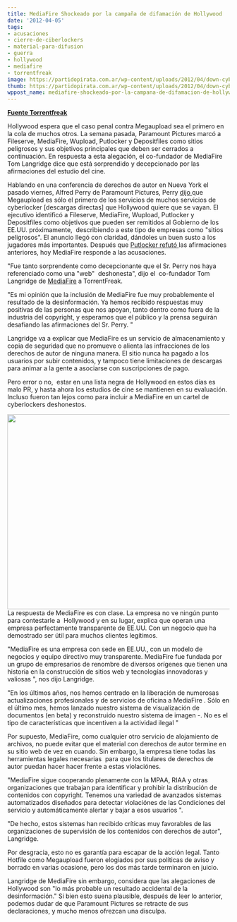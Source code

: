 ```yaml
---
title: MediaFire Shockeado por la campaña de difamación de Hollywood
date: '2012-04-05'
tags:
- acusaciones
- cierre-de-ciberlockers
- material-para-difusion
- guerra
- hollywood
- mediafire
- torrentfreak
image: https://partidopirata.com.ar/wp-content/uploads/2012/04/down-cyberlockers.jpg
thumb: https://partidopirata.com.ar/wp-content/uploads/2012/04/down-cyberlockers-150x150.jpg
wppost_name: mediafire-shockeado-por-la-campana-de-difamacion-de-hollywood
---
```


<strong><a href="https://torrentfreak.com/mediafire-shocked-by-hollywood-smear-campaign-120404/" target="_blank">Fuente Torrentfreak</a></strong>

Hollywood espera que el caso penal contra Megaupload sea el primero en la cola de muchos otros. La semana pasada, Paramount Pictures marcó a Fileserve, MediaFire, Wupload, Putlocker y Depositfiles como sitios peligrosos y sus objetivos principales que deben ser cerrados a continuación. En respuesta a esta alegación, el co-fundador de MediaFire Tom Langridge dice que está sorprendido y decepcionado por las afirmaciones del estudio del cine.

Hablando en una conferencia de derechos de autor en Nueva York el pasado viernes, Alfred Perry de Paramount Pictures, Perry <a href="http://torrentfreak.com/mpaa-targets-fileserve-mediafire-wupload-putlocker-and-depositfiles-120331/">dijo </a>que Megaupload es sólo el primero de los servicios de muchos servicios de cyberlocker [descargas directas] que Hollywood quiere que se vayan.
El ejecutivo identificó a Fileserve, MediaFire, Wupload, Putlocker y Depositfiles como objetivos que pueden ser remitidos al Gobierno de los EE.UU. próximamente,  describiendo a este tipo de empresas como "sitios peligrosos". El anuncio llegó con claridad, dándoles un buen susto a los jugadores más importantes. Después que <a href="https://partidopirata.com.ar/3775/no-somos-ningun-sitio-delincuente-putlocker-le-responde-a-hollywood">Putlocker refutó </a>las afirmaciones anteriores, hoy MediaFire responde a las acusaciones.

"Fue tanto sorprendente como decepcionante que el Sr. Perry nos haya referenciado como una "web"  deshonesta", dijo el  co-fundador Tom Langridge de <a href="http://www.mediafire.com/">MediaFire</a> a TorrentFreak.

"Es mi opinión que la inclusión de MediaFire fue muy probablemente el resultado de la desinformación. Ya hemos recibido respuestas muy positivas de las personas que nos apoyan, tanto dentro como fuera de la industria del copyright, y esperamos que el público y la prensa seguirán desafiando las afirmaciones del Sr. Perry. "

Langridge va a explicar que MediaFire es un servicio de almacenamiento y copia de seguridad que no promueve o alienta las infracciones de los derechos de autor de ninguna manera. El sitio nunca ha pagado a los usuarios por subir contenidos, y tampoco tiene limitaciones de descargas para animar a la gente a asociarse con suscripciones de pago.

Pero error o no,  estar en una lista negra de Hollywood en estos días es malo PR, y hasta ahora los estudios de cine se mantienen en su evaluación. Incluso fueron tan lejos como para incluir a MediaFire en un cartel de cyberlockers deshonestos.

<a href="https://partidopirata.com.ar/wp-content/uploads/2012/04/down-cyberlockers.jpg"><img class="size-full wp-image-3710 aligncenter" title="Lista para borrar cyberlockers" src="https://partidopirata.com.ar/wp-content/uploads/2012/04/down-cyberlockers.jpg" alt="" width="610" height="442" /></a>
La respuesta de MediaFire es con clase. La empresa no ve ningún punto para contestarle a  Hollywood y en su lugar, explica que operan una empresa perfectamente transparente de EE.UU. Con un negocio que ha demostrado ser útil para muchos clientes legítimos.

"MediaFire es una empresa con sede en EE.UU., con un modelo de negocios y equipo directivo muy transparente. MediaFire fue fundada por un grupo de empresarios de renombre de diversos orígenes que tienen una historia en la construcción de sitios web y tecnologías innovadoras y valiosas ", nos dijo Langridge.

"En los últimos años, nos hemos centrado en la liberación de numerosas actualizaciones profesionales y de servicios de oficina a MediaFire . Sólo en el último mes, hemos lanzado nuestro sistema de visualización de documentos (en beta) y reconstruido nuestro sistema de imagen -. No es el tipo de características que incentiven a la actividad ilegal "

Por supuesto, MediaFire, como cualquier otro servicio de alojamiento de archivos, no puede evitar que el material con derechos de autor termine en su sitio web de vez en cuando. Sin embargo, la empresa tiene todas las herramientas legales necesarias  para que los titulares de derechos de autor puedan hacer hacer frente a estas violaciónes.

"MediaFire sigue cooperando plenamente con la MPAA, RIAA y otras organizaciones que trabajan para identificar y prohibir la distribución de contenidos con copyright. Tenemos una variedad de avanzados sistemas automatizados diseñados para detectar violaciónes de las Condiciones del servicio y automáticamente alertar y bajar a esos usuarios ".

"De hecho, estos sistemas han recibido críticas muy favorables de las organizaciones de supervisión de los contenidos con derechos de autor", Langridge.

Por desgracia, esto no es garantía para escapar de la acción legal. Tanto Hotfile como Megaupload fueron elogiados por sus políticas de aviso y borrado en varias ocasione, pero los dos más tarde terminaron en juicio.

Langridge de MediaFire sin embargo, considera que las alegaciones de Hollywood son "lo más probable un resultado accidental de la desinformación." Si bien esto suena plausible, después de leer lo anterior, podemos dudar de que Paramount Pictures se retracte de sus declaraciones, y mucho menos ofrezcan una disculpa.
